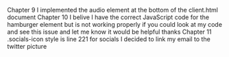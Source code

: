 Chapter 9 
I implemented the audio element at the bottom of the client.html document
Chapter 10 
I belive I have the correct JavaScript code for the hamburger element but
is not working properly if you could look at my code and see this issue 
and let me know it would be helpful thanks
Chapter 11
.socials-icon style is line 221 for socials I decided to link my email to the twitter picture
